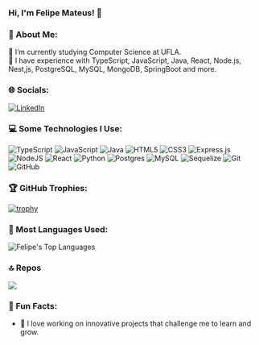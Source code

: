 
### Hi, I'm Felipe Mateus! 👋
### 🔷 About Me:
📖 I’m currently studying Computer Science at UFLA.<br>
🌮 I have experience with TypeScript, JavaScript, Java, React, Node.js, Nest,js, PostgreSQL, MySQL, MongoDB, SpringBoot and more.<br>

### 🌐 Socials:
[![LinkedIn](https://img.shields.io/badge/LinkedIn-%230077B5.svg?logo=linkedin&logoColor=white)](https://www.linkedin.com/in/felipe-mateus-maximiniano-e-silva-ribeiro-545859282/)

### 💻 Some Technologies I Use:
![TypeScript](https://img.shields.io/badge/typescript-%23007ACC.svg?style=for-the-badge&logo=typescript&logoColor=white) ![JavaScript](https://img.shields.io/badge/javascript-%23323330.svg?style=for-the-badge&logo=javascript&logoColor=%23F7DF1E) ![Java](https://img.shields.io/badge/java-%23ED8B00.svg?style=for-the-badge&logo=openjdk&logoColor=white) ![HTML5](https://img.shields.io/badge/html5-%23E34F26.svg?style=for-the-badge&logo=html5&logoColor=white) ![CSS3](https://img.shields.io/badge/css3-%231572B6.svg?style=for-the-badge&logo=css3&logoColor=white) ![Express.js](https://img.shields.io/badge/express.js-%23404d59.svg?style=for-the-badge&logo=express&logoColor=%2361DAFB) ![NodeJS](https://img.shields.io/badge/node.js-6DA55F?style=for-the-badge&logo=node.js&logoColor=white) ![React](https://img.shields.io/badge/react-%2320232a.svg?style=for-the-badge&logo=react&logoColor=%2361DAFB) ![Python](https://img.shields.io/badge/python-3670A0?style=for-the-badge&logo=python&logoColor=ffdd54) ![Postgres](https://img.shields.io/badge/postgres-%23316192.svg?style=for-the-badge&logo=postgresql&logoColor=white) ![MySQL](https://img.shields.io/badge/mysql-4479A1.svg?style=for-the-badge&logo=mysql&logoColor=white) ![Sequelize](https://img.shields.io/badge/Sequelize-52B0E7?style=for-the-badge&logo=Sequelize&logoColor=white) ![Git](https://img.shields.io/badge/git-%23F05033.svg?style=for-the-badge&logo=git&logoColor=white) ![GitHub](https://img.shields.io/badge/github-%23121011.svg?style=for-the-badge&logo=github&logoColor=white)


### 🏆 GitHub Trophies:
[![trophy](https://github-profile-trophy.vercel.app/?username=felipemateus4&theme=onedark&no-frame=false&no-bg=false&margin-w=4)](https://github.com/ryo-ma/github-profile-trophy)

### 🚀 Most Languages Used:
![Felipe's Top Languages](https://github-readme-stats-sigma-five.vercel.app/api/top-langs/?username=felipemateus4&layout=compact&theme=tokyonight&hide_border=true&langs_count=8&include_all_commits=true&count_private=true)



### 🔝 Repos
![](https://github-contributor-stats.vercel.app/api?username=felipemateus4&limit=5&theme=midnight-purple&combine_all_yearly_contributions=true)

### 🎨 Fun Facts:
- 🚀 I love working on innovative projects that challenge me to learn and grow.
